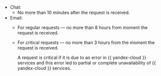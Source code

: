 - Chat:
  * No more than 10 minutes after the request is received.
- Email:
  * For regular requests — no more than 8 hours from moment the request is received.

  * For critical requests — no more than 3 hours from the moment the request is received.

    A request is critical if it is due to an error in {{ yandex-cloud }} services and this error led to partial or complete unavailability of {{ yandex-cloud }} services.

